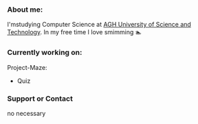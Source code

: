 ### About me:
I'mstudying Computer Science at [AGH University of Science and Technology](https://www.agh.edu.pl/).
In my free time I love smimming :swimmer:
### Currently working on:
Project-Maze:
- Quiz

### Support or Contact
 no necessary

